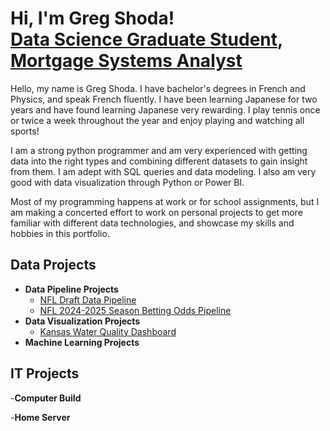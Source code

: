 <h1>Hi, I'm Greg Shoda!<br/> <a href="https://github.com/gdshoda">Data Science Graduate Student</a>, <a href="https://www.linkedin.com/in/gregory-shoda-36516617a/">Mortgage Systems Analyst</a></h1>

Hello, my name is Greg Shoda. I have bachelor's degrees in French and Physics, and speak French fluently. I have been learning Japanese for two years and have found learning Japanese very rewarding. I play tennis once or twice a week throughout the year and enjoy playing and watching all sports!

I am a strong python programmer and am very experienced with getting data into the right types and combining different datasets to gain insight from them. I am adept with SQL queries and data modeling. I also am very good with data visualization through Python or Power BI.

Most of my programming happens at work or for school assignments, but I am making a concerted effort to work on personal projects to get more familiar with different data technologies, and showcase my skills and hobbies in this portfolio.

<h2>Data Projects</h2>

- <b>Data Pipeline Projects</b>
  - [NFL Draft Data Pipeline](https://github.com/gdshoda/nfldraftpipeline)
  - [NFL 2024-2025 Season Betting Odds Pipeline]()
- <b>Data Visualization Projects</b>
  - [Kansas Water Quality Dashboard](https://app.powerbi.com/view?r=eyJrIjoiYzk5ZGFlMDItYzliMS00MWU4LWE3MmUtYjgyYzU1OTY0NzM0IiwidCI6IjExMTNiZTM0LWFlZDEtNGQwMC1hYjRiLWNkZDAyNTEwYmU5MSIsImMiOjN9)
- <b>Machine Learning Projects</b>

<h2>IT Projects</h2>

-<b>Computer Build</b>

-<b>Home Server</b>
